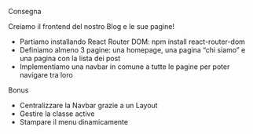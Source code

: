 Consegna

Creiamo il frontend del nostro Blog e le sue pagine!

- Partiamo installando React Router DOM: npm install react-router-dom
- Definiamo almeno 3 pagine: una homepage, una pagina “chi siamo” e una pagina con la lista dei post
- Implementiamo una navbar in comune a tutte le pagine per poter navigare tra loro

Bonus

- Centralizzare la Navbar grazie a un Layout
- Gestire la classe active
- Stampare il menu dinamicamente
